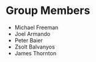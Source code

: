 Group Members
=============

* Michael Freeman
* Joel Armando
* Peter Baier
* Zsolt Balvanyos
* James Thornton
